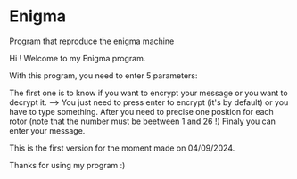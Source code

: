 # Enigma
Program that reproduce the enigma machine

Hi ! Welcome to my Enigma program.

With this program, you need to enter 5 parameters:

The first one is to know if you want to encrypt your message or you want to decrypt it.
--> You just need to press enter to encrypt (it's by default) or you have to type something.
After you need to precise one position for each rotor (note that the number must be beetween 1 and 26 !)
Finaly you can enter your message.

This is the first version for the moment made on 04/09/2024.

Thanks for using my program :)
